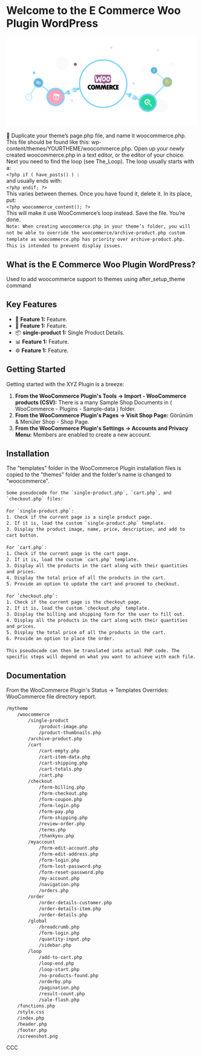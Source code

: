 # Welcome to the E Commerce Woo Plugin WordPress

![Plugin Logo](plugin_logo.png)

👋 Duplicate your theme’s page.php file, and name it woocommerce.php. This file should be found like this: wp-content/themes/YOURTHEME/woocommerce.php. Open up your newly created woocommerce.php in a text editor, or the editor of your choice. <br />
Next you need to find the loop (see The_Loop). The loop usually starts with a: <br />
`<?php if ( have_posts() ) :` <br />
and usually ends with: <br />
`<?php endif; ?>` <br />
This varies between themes. Once you have found it, delete it. In its place, put: <br />
`<?php woocommerce_content(); ?>` <br />
This will make it use WooCommerce’s loop instead. Save the file. You’re done. <br />
`Note: When creating woocommerce.php in your theme’s folder, you will not be able to override the woocommerce/archive-product.php custom template as woocommerce.php has priority over archive-product.php. This is intended to prevent display issues.`

## What is the E Commerce Woo Plugin WordPress?

Used to add woocommerce support to themes using after_setup_theme command

## Key Features

- 🚀 **Feature 1:** Feature.
- 🎨 **Feature 1:** Feature.
- 📦 **single-product 1:** Single Product Details.
- 📊 **Feature 1:** Feature.
- ⚙️ **Feature 1:** Feature.

## Getting Started

Getting started with the XYZ Plugin is a breeze:

1. **From the WooCommerce Plugin's Tools -> Import - WooCommerce products (CSV):** There is a many Sample Shop Documents in ( WooCommerce - Plugins - Sample-data ) folder.
2. **From the WooCommerce Plugin's Pages -> Visit Shop Page:** Görünüm & Menüler Shop - Shop Page.
3. **From the WooCommerce Plugin's Settings -> Accounts and Privacy Menu:** Members are enabled to create a new account.

## Installation

The "templates" folder in the WooCommerce Plugin installation files is copied to the "themes" folder and the folder's name is changed to "woocommerce".
```
Some pseudocode for the `single-product.php`, `cart.php`, and `checkout.php` files:

For `single-product.php`:
1. Check if the current page is a single product page.
2. If it is, load the custom `single-product.php` template.
3. Display the product image, name, price, description, and add to cart button.

For `cart.php`:
1. Check if the current page is the cart page.
2. If it is, load the custom `cart.php` template.
3. Display all the products in the cart along with their quantities and prices.
4. Display the total price of all the products in the cart.
5. Provide an option to update the cart and proceed to checkout.

For `checkout.php`:
1. Check if the current page is the checkout page.
2. If it is, load the custom `checkout.php` template.
3. Display the billing and shipping form for the user to fill out.
4. Display all the products in the cart along with their quantities and prices.
5. Display the total price of all the products in the cart.
6. Provide an option to place the order.

This pseudocode can then be translated into actual PHP code. The specific steps will depend on what you want to achieve with each file.
```

## Documentation

From the WooCommerce Plugin's Status -> Templates Overrides: WooCommerce file directory report.
```
/mytheme
    /woocommerce
        /single-product
            /product-image.php
            /product-thumbnails.php
        /archive-product.php
        /cart
            /cart-empty.php
            /cart-item-data.php
            /cart-shipping.php
            /cart-totals.php
            /cart.php
        /checkout
            /form-billing.php
            /form-checkout.php
            /form-coupon.php
            /form-login.php
            /form-pay.php
            /form-shipping.php
            /review-order.php
            /terms.php
            /thankyou.php
        /myaccount
            /form-edit-account.php
            /form-edit-address.php
            /form-login.php
            /form-lost-password.php
            /form-reset-password.php
            /my-account.php
            /navigation.php
            /orders.php
        /order
            /order-details-customer.php
            /order-details-item.php
            /order-details.php
        /global
            /breadcrumb.php
            /form-login.php
            /quantity-input.php
            /sidebar.php
        /loop
            /add-to-cart.php
            /loop-end.php
            /loop-start.php
            /no-products-found.php
            /orderby.php
            /pagination.php
            /result-count.php
            /sale-flash.php
    /functions.php
    /style.css
    /index.php
    /header.php
    /footer.php
    /screenshot.png
```
CCC

